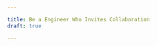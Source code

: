 ```yaml
---

title: Be a Engineer Who Invites Collaboration
draft: true

---
```

<!--stackedit_data:
eyJoaXN0b3J5IjpbLTIxNDU2NTQ1MDUsNTIzNTE2MjM4XX0=
-->